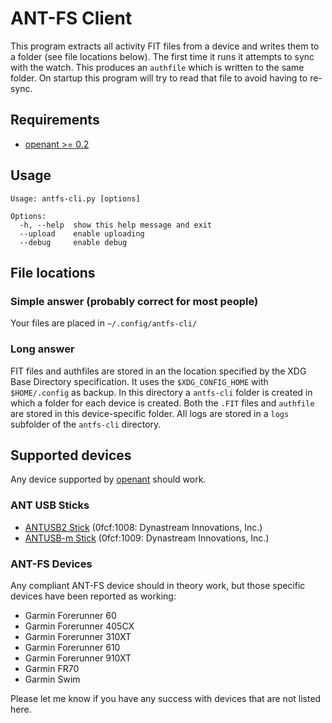 ANT-FS Client
=============

This program extracts all activity FIT files from a device and writes them
to a folder (see file locations below). The first time it runs it attempts
to sync with the watch. This produces an `authfile` which is written to the
same folder. On startup this program will try to read that file to avoid
having to re-sync.

Requirements
------------

- [openant >= 0.2](https://github.com/Tigge/openant)

Usage
-----

    Usage: antfs-cli.py [options]

    Options:
      -h, --help  show this help message and exit
      --upload    enable uploading
      --debug     enable debug


File locations
--------------

### Simple answer (probably correct for most people)

Your files are placed in `~/.config/antfs-cli/`

### Long answer

FIT files and authfiles are stored in an the location specified by the XDG
Base Directory specification. It uses the `$XDG_CONFIG_HOME` with
`$HOME/.config` as backup. In this directory a `antfs-cli` folder is created
in which a folder for each device is created. Both the `.FIT` files and
`authfile` are stored in this device-specific folder. All logs are stored
in a `logs` subfolder of the `antfs-cli` directory.

Supported devices
-----------------

Any device supported by [openant](https://github.com/Tigge/openant) should work.

### ANT USB Sticks

 - [ANTUSB2 Stick](http://www.thisisant.com/developer/components/antusb2/)
 (0fcf:1008: Dynastream Innovations, Inc.)
 - [ANTUSB-m Stick](http://www.thisisant.com/developer/components/antusb-m/)
 (0fcf:1009: Dynastream Innovations, Inc.)

### ANT-FS Devices

Any compliant ANT-FS device should in theory work, but those specific devices have been reported as working:

 - Garmin Forerunner 60
 - Garmin Forerunner 405CX
 - Garmin Forerunner 310XT
 - Garmin Forerunner 610
 - Garmin Forerunner 910XT
 - Garmin FR70
 - Garmin Swim

Please let me know if you have any success with devices that are not listed here.
